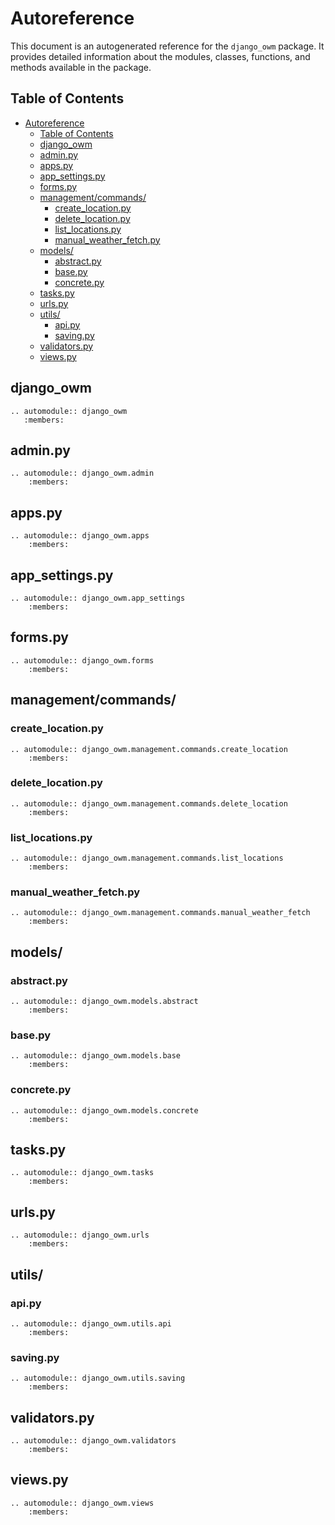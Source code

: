 # Autoreference

This document is an autogenerated reference for the `django_owm` package. It provides detailed information about the modules, classes, functions, and methods available in the package.

## Table of Contents

- [Autoreference](#autoreference)
  - [Table of Contents](#table-of-contents)
  - [django\_owm](#django_owm)
  - [admin.py](#adminpy)
  - [apps.py](#appspy)
  - [app\_settings.py](#app_settingspy)
  - [forms.py](#formspy)
  - [management/commands/](#managementcommands)
    - [create\_location.py](#create_locationpy)
    - [delete\_location.py](#delete_locationpy)
    - [list\_locations.py](#list_locationspy)
    - [manual\_weather\_fetch.py](#manual_weather_fetchpy)
  - [models/](#models)
    - [abstract.py](#abstractpy)
    - [base.py](#basepy)
    - [concrete.py](#concretepy)
  - [tasks.py](#taskspy)
  - [urls.py](#urlspy)
  - [utils/](#utils)
    - [api.py](#apipy)
    - [saving.py](#savingpy)
  - [validators.py](#validatorspy)
  - [views.py](#viewspy)


## django_owm

```{eval-rst}
.. automodule:: django_owm
   :members:
```

## admin.py

```{eval-rst}
.. automodule:: django_owm.admin
    :members:
```

## apps.py

```{eval-rst}
.. automodule:: django_owm.apps
    :members:
```

## app_settings.py

```{eval-rst}
.. automodule:: django_owm.app_settings
    :members:
```

## forms.py

```{eval-rst}
.. automodule:: django_owm.forms
    :members:
```

## management/commands/

### create_location.py

```{eval-rst}
.. automodule:: django_owm.management.commands.create_location
    :members:
```

### delete_location.py

```{eval-rst}
.. automodule:: django_owm.management.commands.delete_location
    :members:
```

### list_locations.py

```{eval-rst}
.. automodule:: django_owm.management.commands.list_locations
    :members:
```

### manual_weather_fetch.py

```{eval-rst}
.. automodule:: django_owm.management.commands.manual_weather_fetch
    :members:
```

## models/

### abstract.py

```{eval-rst}
.. automodule:: django_owm.models.abstract
    :members:
```

### base.py

```{eval-rst}
.. automodule:: django_owm.models.base
    :members:
```

### concrete.py

```{eval-rst}
.. automodule:: django_owm.models.concrete
    :members:
```

## tasks.py

```{eval-rst}
.. automodule:: django_owm.tasks
    :members:
```

## urls.py

```{eval-rst}
.. automodule:: django_owm.urls
    :members:
```

## utils/

### api.py

```{eval-rst}
.. automodule:: django_owm.utils.api
    :members:
```

### saving.py

```{eval-rst}
.. automodule:: django_owm.utils.saving
    :members:
```

## validators.py

```{eval-rst}
.. automodule:: django_owm.validators
    :members:
```

## views.py

```{eval-rst}
.. automodule:: django_owm.views
    :members:
```
